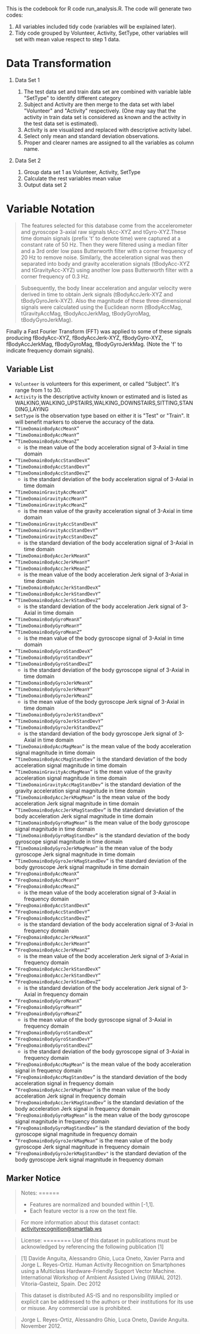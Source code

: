 This is the codebook for R code run_analysis.R.
The code will generate two codes:
1.  All variables included tidy code (variables will be explained later).
2.  Tidy code grouped by Volunteer, Activity, SetType, other variables will set with mean value respect to step 1 data.
# **Data Transformation**
1. Data Set 1
	1.	The test data set and train data set are combined with variable lable "SetType" to identify different category
    2.	Subject and Activity are then merge to the data set with label "Volunteer" and "Activity" respectively. (One may say 		that the activity in train data set is considered as known and the activity in the test data set is estimated).
    3.	Activity is are visualized and replaced with descriptive activity label.
    4.	Select only mean and standard deviation observations.
    5.	Proper and clearer names are assigned to all the variables as column name. 
   
2. Data Set 2
	1.	Group data set 1 as Volunteer, Activity, SetType
  	2.	Calculate the rest variables mean value
  	3.	Output data set 2
# **Variable Notation**
>The features selected for this database come from the accelerometer and gyroscope 3-axial raw signals tAcc-XYZ and tGyro-XYZ.These time domain signals (prefix 't' to denote time) were captured at a constant rate of 50 Hz. Then they were filtered using a median filter and a 3rd order low pass Butterworth filter with a corner frequency of 20 Hz to remove noise. Similarly, the acceleration signal was then separated into body and gravity acceleration signals (tBodyAcc-XYZ and tGravityAcc-XYZ) using another low pass Butterworth filter with a corner frequency of 0.3 Hz. 

>Subsequently, the body linear acceleration and angular velocity were derived in time to obtain Jerk signals (tBodyAccJerk-XYZ and tBodyGyroJerk-XYZ). Also the magnitude of these three-dimensional signals were calculated using the Euclidean norm (tBodyAccMag, tGravityAccMag, tBodyAccJerkMag, tBodyGyroMag, tBodyGyroJerkMag). 

Finally a Fast Fourier Transform (FFT) was applied to some of these signals producing fBodyAcc-XYZ, fBodyAccJerk-XYZ, fBodyGyro-XYZ, fBodyAccJerkMag, fBodyGyroMag, fBodyGyroJerkMag. (Note the 'f' to indicate frequency domain signals).
## Variable List
-	`Volunteer` is volunteers for this experiment, or called "Subject". It's range from 1 to 30.
-	`Activity` is the descriptive activity known or estimated and is listed as WALKING,WALKING_UPSTAIRS,WALKING_DOWNSTAIRS,SITTING,STANDING,LAYING
-	`SetType` is the observation type based on either it is "Test" or "Train". It will benefit markers to observe the accuracy of the data.
-	`”TimeDomainBodyAccMeanX”`
-	`”TimeDomainBodyAccMeanY”`
-	`”TimeDomainBodyAccMeanZ”`
	-	is the mean value of the body acceleration signal of 3-Axial in time domain
-	`”TimeDomainBodyAccStandDevX”`
-	`”TimeDomainBodyAccStandDevY”`
-	`”TimeDomainBodyAccStandDevZ”`
	-	is the standard deviation of the body acceleration signal of 3-Axial in time domain
-	`”TimeDomainGravityAccMeanX”`
-	`”TimeDomainGravityAccMeanY”`
-	`”TimeDomainGravityAccMeanZ”`
	-	is the mean value of the gravity acceleration signal of 3-Axial in time domain
-	`”TimeDomainGravityAccStandDevX”`
-	`”TimeDomainGravityAccStandDevY”`
-	`”TimeDomainGravityAccStandDevZ”`
	-	is the standard deviation of the body acceleration signal of 3-Axial in time domain
-	`”TimeDomainBodyAccJerkMeanX”`
-	`”TimeDomainBodyAccJerkMeanY”`
-	`”TimeDomainBodyAccJerkMeanZ”`
	-	is the mean value of the body acceleration Jerk signal of 3-Axial in time domain
-	`”TimeDomainBodyAccJerkStandDevX”`
-	`”TimeDomainBodyAccJerkStandDevY”`
-	`”TimeDomainBodyAccJerkStandDevZ”`
	-	is the standard deviation of the body acceleration Jerk signal of 3-Axial in time domain
-	`”TimeDomainBodyGyroMeanX”`
-	`”TimeDomainBodyGyroMeanY”`
-	`”TimeDomainBodyGyroMeanZ”`
	-	is the mean value of the body gyroscope signal of 3-Axial in time domain
-	`”TimeDomainBodyGyroStandDevX”`
-	`”TimeDomainBodyGyroStandDevY”`
-	`”TimeDomainBodyGyroStandDevZ”`
	-	is the standard deviation of the body gyroscope signal of 3-Axial in time domain
-	`”TimeDomainBodyGyroJerkMeanX”`
-	`”TimeDomainBodyGyroJerkMeanY”`
-	`”TimeDomainBodyGyroJerkMeanZ”`
	-	is the mean value of the body gyroscope Jerk signal of 3-Axial in time domain
-	`”TimeDomainBodyGyroJerkStandDevX”`
-	`”TimeDomainBodyGyroJerkStandDevY”`
-	`”TimeDomainBodyGyroJerkStandDevZ”`
	-	is the standard deviation of the body gyroscope Jerk signal of 3-Axial in time domain
-	`”TimeDomainBodyAccMagMean”` is the mean value of the body acceleration signal magnitude in time domain
-	`”TimeDomainBodyAccMagStandDev”` is the standard deviation of the body acceleration signal magnitude in time domain
-	`”TimeDomainGravityAccMagMean”` is the mean value of the gravity acceleration signal magnitude in time domain
-	`”TimeDomainGravityAccMagStandDev”` is the standard deviation of the gravity acceleration signal magnitude in time domain
-	`”TimeDomainBodyAccJerkMagMean”` is the mean value of the body acceleration Jerk signal magnitude in time domain
-	`”TimeDomainBodyAccJerkMagStandDev”` is the standard deviation of the body acceleration Jerk signal magnitude in time domain
-	`”TimeDomainBodyGyroMagMean”` is the mean value of the body gyroscope signal magnitude in time domain
-	`”TimeDomainBodyGyroMagStandDev”` is the standard deviation of the body gyroscope signal magnitude in time domain
-	`”TimeDomainBodyGyroJerkMagMean”` is the mean value of the body gyroscope Jerk signal magnitude in time domain
-	`”TimeDomainBodyGyroJerkMagStandDev”` is the standard deviation of the body gyroscope Jerk signal magnitude in time domain
-	`”FreqDomainBodyAccMeanX”`
-	`”FreqDomainBodyAccMeanY”`
-	`”FreqDomainBodyAccMeanZ”`
	-	is the mean value of the body acceleration signal of 3-Axial in frequency domain
-	`”FreqDomainBodyAccStandDevX”`
-	`”FreqDomainBodyAccStandDevY”`
-	`”FreqDomainBodyAccStandDevZ”`
	-	is the standard deviation of the body acceleration signal of 3-Axial in frequency domain
-	`”FreqDomainBodyAccJerkMeanX”`
-	`”FreqDomainBodyAccJerkMeanY”`
-	`”FreqDomainBodyAccJerkMeanZ”`
	-	is the mean value of the body acceleration Jerk signal of 3-Axial in frequency domain
-	`”FreqDomainBodyAccJerkStandDevX”`
-	`”FreqDomainBodyAccJerkStandDevY”`
-	`”FreqDomainBodyAccJerkStandDevZ”`
	-	is the standard deviation of the body acceleration Jerk signal of 3-Axial in frequency domain
-	`”FreqDomainBodyGyroMeanX”`
-	`”FreqDomainBodyGyroMeanY”`
-	`”FreqDomainBodyGyroMeanZ”`
	-	is the mean value of the body gyroscope signal of 3-Axial in frequency domain
-	`”FreqDomainBodyGyroStandDevX”`
-	`”FreqDomainBodyGyroStandDevY”`
-	`”FreqDomainBodyGyroStandDevZ”`
	-	is the standard deviation of the body gyroscope signal of 3-Axial in frequency domain
-	`”FreqDomainBodyAccMagMean”` is the mean value of the body acceleration signal in frequency domain
-	`”FreqDomainBodyAccMagStandDev”` is the standard deviation of the body acceleration signal in frequency domain
-	`”FreqDomainBodyAccJerkMagMean”` is the mean value of the body acceleration Jerk signal in frequency domain
-	`”FreqDomainBodyAccJerkMagStandDev”` is the standard deviation of the body acceleration Jerk signal in frequency domain
-	`”FreqDomainBodyGyroMagMean”` is the mean value of the body gyroscope signal magnitude in frequency domain
-	`”FreqDomainBodyGyroMagStandDev”` is the standard deviation of the body gyroscope signal magnitude in frequency domain
-	`”FreqDomainBodyGyroJerkMagMean”` is the mean value of the body gyroscope Jerk signal magnitude in frequency domain
-	`”FreqDomainBodyGyroJerkMagStandDev"` is the standard deviation of the body gyroscope Jerk signal magnitude in frequency domain

## Marker Notice
>Notes: 
======
>- Features are normalized and bounded within [-1,1].
>- Each feature vector is a row on the text file.

>For more information about this dataset contact: activityrecognition@smartlab.ws

>License:
========
Use of this dataset in publications must be acknowledged by referencing the following publication [1] 

>[1] Davide Anguita, Alessandro Ghio, Luca Oneto, Xavier Parra and Jorge L. Reyes-Ortiz. Human Activity Recognition on Smartphones using a Multiclass Hardware-Friendly Support Vector Machine. International Workshop of Ambient Assisted Living (IWAAL 2012). Vitoria-Gasteiz, Spain. Dec 2012

>This dataset is distributed AS-IS and no responsibility implied or explicit can be addressed to the authors or their institutions for its use or misuse. Any commercial use is prohibited.

>Jorge L. Reyes-Ortiz, Alessandro Ghio, Luca Oneto, Davide Anguita. November 2012.
